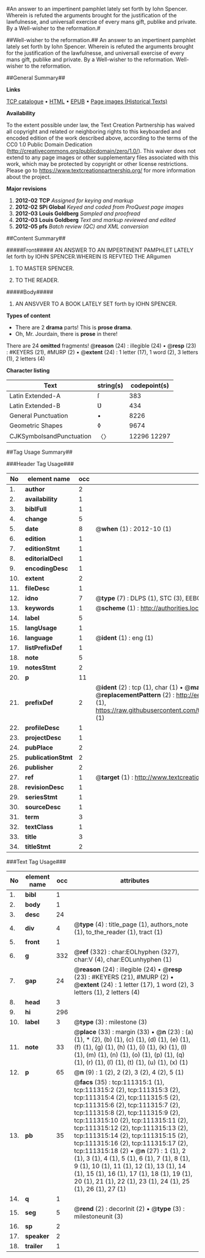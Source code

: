 #An answer to an impertinent pamphlet lately set forth by Iohn Spencer. Wherein is refuted the arguments brought for the justification of the lawfulnesse, and universall exercise of every mans gift, publike and private. By a Well-wisher to the reformation.#

##Well-wisher to the reformation.##
An answer to an impertinent pamphlet lately set forth by Iohn Spencer. Wherein is refuted the arguments brought for the justification of the lawfulnesse, and universall exercise of every mans gift, publike and private. By a Well-wisher to the reformation.
Well-wisher to the reformation.

##General Summary##

**Links**

[TCP catalogue](http://www.ota.ox.ac.uk/tcp/)  • 
[HTML](http://tei.it.ox.ac.uk/tcp/Texts-HTML/free/A75/A75417.html)  • 
[EPUB](http://tei.it.ox.ac.uk/tcp/Texts-EPUB/free/A75/A75417.epub) • 
[Page images (Historical Texts)](https://historicaltexts.jisc.ac.uk/eebo-99859244e)

**Availability**

To the extent possible under law, the Text Creation Partnership has waived all copyright and related or neighboring rights to this keyboarded and encoded edition of the work described above, according to the terms of the CC0 1.0 Public Domain Dedication (http://creativecommons.org/publicdomain/zero/1.0/). This waiver does not extend to any page images or other supplementary files associated with this work, which may be protected by copyright or other license restrictions. Please go to https://www.textcreationpartnership.org/ for more information about the project.

**Major revisions**

1. __2012-02__ __TCP__ *Assigned for keying and markup*
1. __2012-02__ __SPi Global__ *Keyed and coded from ProQuest page images*
1. __2012-03__ __Louis Goldberg__ *Sampled and proofread*
1. __2012-03__ __Louis Goldberg__ *Text and markup reviewed and edited*
1. __2012-05__ __pfs__ *Batch review (QC) and XML conversion*

##Content Summary##

#####Front#####
AN ANSWER TO AN IMPERTINENT PAMPHLET LATELY ſet forth by IOHN SPENCER.WHEREIN IS REFVTED THE ARgumen
1. TO MASTER SPENCER.

1. TO THE READER.

#####Body#####

1. AN ANSVVER TO A BOOK LATELY SET forth by IOHN SPENCER.

**Types of content**

  * There are 2 **drama** parts! This is **prose drama**.
  * Oh, Mr. Jourdain, there is **prose** in there!

There are 24 **omitted** fragments! 
 @__reason__ (24) : illegible (24)  •  @__resp__ (23) : #KEYERS (21), #MURP (2)  •  @__extent__ (24) : 1 letter (17), 1 word (2), 3 letters (1), 2 letters (4)

**Character listing**


|Text|string(s)|codepoint(s)|
|---|---|---|
|Latin Extended-A|ſ|383|
|Latin Extended-B|Ʋ|434|
|General Punctuation|•|8226|
|Geometric Shapes|◊|9674|
|CJKSymbolsandPunctuation|〈〉|12296 12297|

##Tag Usage Summary##

###Header Tag Usage###

|No|element name|occ|attributes|
|---|---|---|---|
|1.|__author__|2||
|2.|__availability__|1||
|3.|__biblFull__|1||
|4.|__change__|5||
|5.|__date__|8| @__when__ (1) : 2012-10 (1)|
|6.|__edition__|1||
|7.|__editionStmt__|1||
|8.|__editorialDecl__|1||
|9.|__encodingDesc__|1||
|10.|__extent__|2||
|11.|__fileDesc__|1||
|12.|__idno__|7| @__type__ (7) : DLPS (1), STC (3), EEBO-CITATION (1), PROQUEST (1), VID (1)|
|13.|__keywords__|1| @__scheme__ (1) : http://authorities.loc.gov/ (1)|
|14.|__label__|5||
|15.|__langUsage__|1||
|16.|__language__|1| @__ident__ (1) : eng (1)|
|17.|__listPrefixDef__|1||
|18.|__note__|5||
|19.|__notesStmt__|2||
|20.|__p__|11||
|21.|__prefixDef__|2| @__ident__ (2) : tcp (1), char (1)  •  @__matchPattern__ (2) : ([0-9\-]+):([0-9IVX]+) (1), (.+) (1)  •  @__replacementPattern__ (2) : http://eebo.chadwyck.com/downloadtiff?vid=$1&page=$2 (1), https://raw.githubusercontent.com/textcreationpartnership/Texts/master/tcpchars.xml#$1 (1)|
|22.|__profileDesc__|1||
|23.|__projectDesc__|1||
|24.|__pubPlace__|2||
|25.|__publicationStmt__|2||
|26.|__publisher__|2||
|27.|__ref__|1| @__target__ (1) : http://www.textcreationpartnership.org/docs/. (1)|
|28.|__revisionDesc__|1||
|29.|__seriesStmt__|1||
|30.|__sourceDesc__|1||
|31.|__term__|3||
|32.|__textClass__|1||
|33.|__title__|3||
|34.|__titleStmt__|2||


###Text Tag Usage###

|No|element name|occ|attributes|
|---|---|---|---|
|1.|__bibl__|1||
|2.|__body__|1||
|3.|__desc__|24||
|4.|__div__|4| @__type__ (4) : title_page (1), authors_note (1), to_the_reader (1), tract (1)|
|5.|__front__|1||
|6.|__g__|332| @__ref__ (332) : char:EOLhyphen (327), char:V (4), char:EOLunhyphen (1)|
|7.|__gap__|24| @__reason__ (24) : illegible (24)  •  @__resp__ (23) : #KEYERS (21), #MURP (2)  •  @__extent__ (24) : 1 letter (17), 1 word (2), 3 letters (1), 2 letters (4)|
|8.|__head__|3||
|9.|__hi__|296||
|10.|__label__|3| @__type__ (3) : milestone (3)|
|11.|__note__|33| @__place__ (33) : margin (33)  •  @__n__ (23) : (a) (1), * (2), (b) (1), (c) (1), (d) (1), (e) (1), (f) (1), (g) (1), (h) (1), (i) (1), (k) (1), (l) (1), (m) (1), (n) (1), (o) (1), (p) (1), (q) (1), (r) (1), (ſ) (1), (t) (1), (u) (1), (x) (1)|
|12.|__p__|65| @__n__ (9) : 1 (2), 2 (2), 3 (2), 4 (2), 5 (1)|
|13.|__pb__|35| @__facs__ (35) : tcp:111315:1 (1), tcp:111315:2 (2), tcp:111315:3 (2), tcp:111315:4 (2), tcp:111315:5 (2), tcp:111315:6 (2), tcp:111315:7 (2), tcp:111315:8 (2), tcp:111315:9 (2), tcp:111315:10 (2), tcp:111315:11 (2), tcp:111315:12 (2), tcp:111315:13 (2), tcp:111315:14 (2), tcp:111315:15 (2), tcp:111315:16 (2), tcp:111315:17 (2), tcp:111315:18 (2)  •  @__n__ (27) : 1 (1), 2 (1), 3 (1), 4 (1), 5 (1), 6 (1), 7 (1), 8 (1), 9 (1), 10 (1), 11 (1), 12 (1), 13 (1), 14 (1), 15 (1), 16 (1), 17 (1), 18 (1), 19 (1), 20 (1), 21 (1), 22 (1), 23 (1), 24 (1), 25 (1), 26 (1), 27 (1)|
|14.|__q__|1||
|15.|__seg__|5| @__rend__ (2) : decorInit (2)  •  @__type__ (3) : milestoneunit (3)|
|16.|__sp__|2||
|17.|__speaker__|2||
|18.|__trailer__|1||
